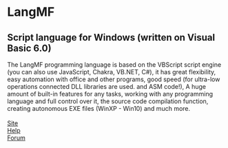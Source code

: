 # LangMF
Script language for Windows (written on Visual Basic 6.0)
---
The LangMF programming language is based on the VBScript script engine (you can also use JavaScript, Chakra, VB.NET, C#), it has great flexibility, easy automation with office and other programs, good speed (for ultra-low operations connected DLL libraries are used. and ASM code!), A huge amount of built-in features for any tasks, working with any programming language and full control over it, the source code compilation function, creating autonomous EXE files (WinXP - Win10) and much more.
<br><br>
[Site](http://langmf.ru/)<br>
[Help](http://langmf.ru/Help/)<br>
[Forum](http://forum.langmf.ru/)<br>
